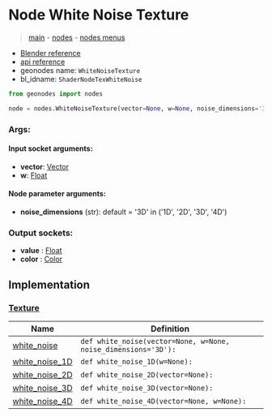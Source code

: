 # Node White Noise Texture

> [main](../structure.md) - [nodes](nodes.md) - [nodes menus](nodes_menus.md)

- [Blender reference](https://docs.blender.org/manual/en/latest/modeling/geometry_nodes/texture/white_noise.html)
- [api reference](https://docs.blender.org/api/current/bpy.types.ShaderNodeTexWhiteNoise.html)
- geonodes name: `WhiteNoiseTexture`
- bl_idname: `ShaderNodeTexWhiteNoise`

```python
from geonodes import nodes

node = nodes.WhiteNoiseTexture(vector=None, w=None, noise_dimensions='3D')
```

### Args:

#### Input socket arguments:

- **vector**: [Vector](Vector.md)
- **w**: [Float](Float.md)

#### Node parameter arguments:

- **noise_dimensions** (str): default = '3D' in ('1D', '2D', '3D', '4D')

### Output sockets:

- **value** : [Float](Float.md)
- **color** : [Color](Color.md)

## Implementation

### [Texture](Texture.md)

| Name | Definition |
|------|------------|
 | [white_noise](Texture.md#white_noise-staticmethod) | `def white_noise(vector=None, w=None, noise_dimensions='3D'):` |
 | [white_noise_1D](Texture.md#white_noise_1D-staticmethod) | `def white_noise_1D(w=None):` |
 | [white_noise_2D](Texture.md#white_noise_2D-staticmethod) | `def white_noise_2D(vector=None):` |
 | [white_noise_3D](Texture.md#white_noise_3D-staticmethod) | `def white_noise_3D(vector=None):` |
 | [white_noise_4D](Texture.md#white_noise_4D-staticmethod) | `def white_noise_4D(vector=None, w=None):` |

